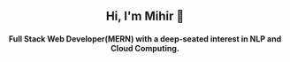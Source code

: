 



<h2 align="center"> Hi, I'm Mihir 👋</h2>
<h4 align="center"> Full Stack Web Developer(MERN) with a deep-seated interest in NLP and Cloud Computing. </h4>
<!--
**MihirDesh/MihirDesh** is a ✨ _special_ ✨ repository because its `README.md` (this file) appears on your GitHub profile.

Here are some ideas to get you started:


- 🔭 I’m currently working on ...
- 🌱 I’m currently learning ...
- 👯 I’m looking to collaborate on ...
- 🤔 I’m looking for help with ...
- 💬 Ask me about ...
- 📫 How to reach me: ...
- 😄 Pronouns: ...
- ⚡ Fun fact: ...
-->
<h3> :computer: Languages, Frameworks and Tools </h3>
-Programming Languages : C++, Java, Python <br/>
-Web Technologies : HTML5, CSS3, React, NodeJS <br/>
-Databases : MongoDB <br/>
-Frameworks and Libraries : Express.js <br/>
-DevOps : Amazon Web Services(AWS), Azure, Docker <br/>

<h3>	:incoming_envelope: Get In Touch </h3>
Email : <mihirdesh23@gmail.com> <br/>
LinkedIn : <https://www.linkedin.com/in/mihirdesh/> <br/>
